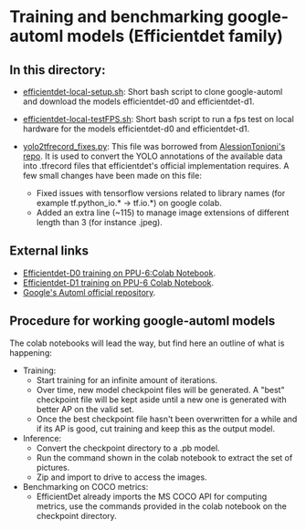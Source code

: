 # Training and benchmarking google-automl models (Efficientdet family)

## In this directory:
- [efficientdet-local-setup.sh](https://github.com/solder-fumes-asthma/sub-t/blob/master/training-and-benchmarking/efficient-det/efficientdet-local-setup.sh): Short bash script to clone google-automl and download the models efficientdet-d0 and efficientdet-d1.

- [efficientdet-local-testFPS.sh](https://github.com/solder-fumes-asthma/sub-t/blob/master/training-and-benchmarking/efficient-det/efficientdet-local-testFPS.sh): Short bash script to run a fps test on local hardware for the models efficientdet-d0 and efficientdet-d1.

- [yolo2tfrecord_fixes.py](https://github.com/solder-fumes-asthma/sub-t/blob/master/training-and-benchmarking/efficient-det/yolo2tfrecord_fixes.py): This file was borrowed from [AlessionTonioni's repo](https://github.com/AlessioTonioni/tf-objdetector). It is used to convert the YOLO annotations of the available data into .tfrecord files that efficientdet's official implementation requires. A few small changes have been made on this file:  
  - Fixed issues with tensorflow versions related to library names (for example tf.python_io.\* -> tf.io.\*) on google colab.
  - Added an extra line (~115) to manage image extensions of different length than 3 (for instance .jpeg).
 
## External links
- [Efficientdet-D0 training on PPU-6:Colab Notebook](https://colab.research.google.com/drive/1mDyDFU5wtjKFR-EG05un8POHEaTs0W1B?usp=sharing).
- [Efficientdet-D1 training on PPU-6 Colab Notebook](https://colab.research.google.com/drive/1yRbZ9QMOH8_0SPQwV7OmgBu8JEfS1_Yi?usp=sharing).
- [Google's Automl official repository](https://github.com/google/automl).


## Procedure for working google-automl models
The colab notebooks will lead the way, but find here an outline of what is happening:
- Training:
  - Start training for an infinite amount of iterations.
  - Over time, new model checkpoint files will be generated. A "best" checkpoint file will be kept aside until a new one is generated with better AP on the valid set. 
  - Once the best checkpoint file hasn't been overwritten for a while and if its AP is good, cut training and keep this as the output model.
- Inference:
  - Convert the checkpoint directory to a .pb model.
  - Run the command shown in the colab notebook to extract the set of pictures.
  - Zip and import to drive to access the images.
- Benchmarking on COCO metrics:
  - EfficientDet already imports the MS COCO API for computing metrics, use the commands provided in the colab notebook on the checkpoint directory.


